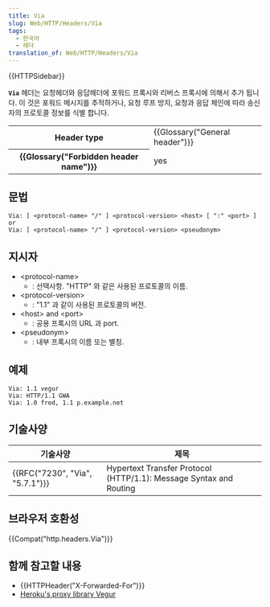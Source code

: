 ```yaml
---
title: Via
slug: Web/HTTP/Headers/Via
tags:
  - 한국어
  - 헤더
translation_of: Web/HTTP/Headers/Via
---
```


{{HTTPSidebar}}

**`Via`** 헤더는 요청헤더와 응답헤더에 포워드 프록시와 리버스 프록시에 의해서 추가 됩니다. 이 것은 포워드 메시지를 추적하거나, 요청 루프 방지, 요청과 응답 체인에 따라 송신자의 프로토콜 정보를 식별 합니다.

<table class="properties">
  <tbody>
    <tr>
      <th scope="row">Header type</th>
      <td>{{Glossary("General header")}}</td>
    </tr>
    <tr>
      <th scope="row">{{Glossary("Forbidden header name")}}</th>
      <td>yes</td>
    </tr>
  </tbody>
</table>

## 문법

```
Via: [ <protocol-name> "/" ] <protocol-version> <host> [ ":" <port> ]
or
Via: [ <protocol-name> "/" ] <protocol-version> <pseudonym>
```

## 지시자

- \<protocol-name>
  - : 선택사항. "HTTP" 와 같은 사용된 프로토콜의 이름.
- \<protocol-version>
  - : "1.1" 과 같이 사용된 프로토콜의 버전.
- \<host> and \<port>
  - : 공용 프록시의 URL 과 port.
- \<pseudonym>
  - : 내부 프록시의 이름 또는 별칭.

## 예제

```
Via: 1.1 vegur
Via: HTTP/1.1 GWA
Via: 1.0 fred, 1.1 p.example.net
```

## 기술사양

| 기술사양                                 | 제목                                                               |
| ---------------------------------------- | ------------------------------------------------------------------ |
| {{RFC("7230", "Via", "5.7.1")}} | Hypertext Transfer Protocol (HTTP/1.1): Message Syntax and Routing |

## 브라우저 호환성

{{Compat("http.headers.Via")}}

## 함께 참고할 내용

- {{HTTPHeader("X-Forwarded-For")}}
- [Heroku's proxy library Vegur](https://github.com/heroku/vegur)
